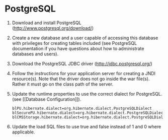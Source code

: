 # PostgreSQL

1. Download and install PostgreSQL (http://www.postgresql.org/download/)

2. Create a new database and a user capable of accessing this database with privileges for creating tables included (see PostgreSQL documentation if you have questions about how to administrate databases and users).

3. Download the PostgreSQL JDBC driver (http://jdbc.postgresql.org/)

4. Follow the instructions for your application server for creating a JNDI resource(s). Note that the driver does not go inside the war file(s). Rather it must go on the class path of the server.

5. Update the runtime properties to use the correct dialect for PostgreSQL. (see [[Database Configuration]]).

    ```
    blPU.hibernate.dialect=org.hibernate.dialect.PostgreSQLDialect
    blSecurePU.hibernate.dialect=org.hibernate.dialect.PostgreSQLDialect
    blCMSStorage.hibernate.dialect=org.hibernate.dialect.PostgreSQLDialect
    ```

6. Update the load SQL files to use true and false instead of 1 and 0 where applicable.
